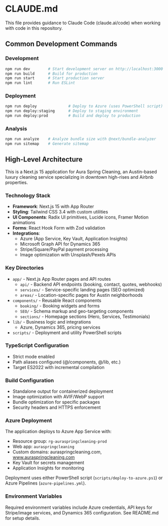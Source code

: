 # CLAUDE.md

This file provides guidance to Claude Code (claude.ai/code) when working with code in this repository.

## Common Development Commands

### Development
```bash
npm run dev        # Start development server on http://localhost:3000
npm run build      # Build for production
npm run start      # Start production server
npm run lint       # Run ESLint
```

### Deployment
```bash
npm run deploy              # Deploy to Azure (uses PowerShell script)
npm run deploy:staging      # Deploy to staging environment
npm run deploy:prod         # Build and deploy to production
```

### Analysis
```bash
npm run analyze    # Analyze bundle size with @next/bundle-analyzer
npm run sitemap    # Generate sitemap
```

## High-Level Architecture

This is a Next.js 15 application for Aura Spring Cleaning, an Austin-based luxury cleaning service specializing in downtown high-rises and Airbnb properties.

### Technology Stack
- **Framework**: Next.js 15 with App Router
- **Styling**: Tailwind CSS 3.4 with custom utilities
- **UI Components**: Radix UI primitives, Lucide icons, Framer Motion animations
- **Forms**: React Hook Form with Zod validation
- **Integrations**: 
  - Azure (App Service, Key Vault, Application Insights)
  - Microsoft Graph API for Dynamics 365
  - Stripe/Square/PayPal payment processing
  - Image optimization with Unsplash/Pexels APIs

### Key Directories
- `app/` - Next.js App Router pages and API routes
  - `api/` - Backend API endpoints (booking, contact, quotes, webhooks)
  - `services/` - Service-specific landing pages (SEO optimized)
  - `areas/` - Location-specific pages for Austin neighborhoods
- `components/` - Reusable React components
  - `booking/` - Booking widgets and forms
  - `SEO/` - Schema markup and geo-targeting components
  - `sections/` - Homepage sections (Hero, Services, Testimonials)
- `lib/` - Business logic and integrations
  - Azure, Dynamics 365, pricing services
- `scripts/` - Deployment and utility PowerShell scripts

### TypeScript Configuration
- Strict mode enabled
- Path aliases configured (@/components, @/lib, etc.)
- Target ES2022 with incremental compilation

### Build Configuration
- Standalone output for containerized deployment
- Image optimization with AVIF/WebP support
- Bundle optimization for specific packages
- Security headers and HTTPS enforcement

### Azure Deployment
The application deploys to Azure App Service with:
- Resource group: `rg-auraspringcleaning-prod`
- Web app: `auraspringcleaning`
- Custom domains: auraspringcleaning.com, www.auraspringcleaning.com
- Key Vault for secrets management
- Application Insights for monitoring

Deployment uses either PowerShell script (`scripts/deploy-to-azure.ps1`) or Azure Pipelines (`azure-pipelines.yml`).

### Environment Variables
Required environment variables include Azure credentials, API keys for Stripe/image services, and Dynamics 365 configuration. See README.md for setup details.
